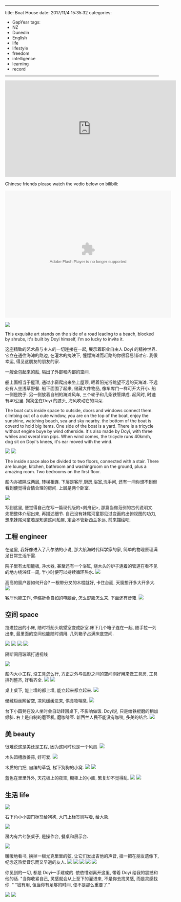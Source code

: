 
---
title: Boat House 
date: 2017/11/4 15:35:32
categories: 
- GapYear
tags:
- NZ
- Dunedin
- English
- life
- lifestyle
- freedom
- intelligence
- learning 
- record
---



<iframe width="560" height="315" src="https://www.youtube.com/embed/gW-3L1G_LYE" frameborder="0" allowfullscreen></iframe>

Chinese friends please watch the vedio below on bilibili:

<embed height="415" width="544" quality="high" allowfullscreen="true" type="application/x-shockwave-flash" src="//static.hdslb.com/miniloader.swf" flashvars="aid=15947363&page=1" pluginspage="http://www.adobe.com/shockwave/download/download.cgi?P1_Prod_Version=ShockwaveFlash"></embed>




![](https://ws1.sinaimg.cn/large/006tKfTcgy1fl3sprv8xyj31kw16onpd.jpg)

This exquisite art stands on the side of a road leading to a beach, blocked by shrubs, it's built by Doyi himself, I'm so lucky to invite it.

这座精致的艺术品与主人的一切连接在一起, 展示着职业自由人 Doyi 的精神世界. 它立在通往海滩的路边, 在灌木的掩映下, 憧憬海滩而赶路的你很容易错过它. 我很幸运, 得见这朋友的朋友的家. 

一艘全包起来的船, 隔出了外部和内部的空间. 

船上面相当于屋顶, 通过小窗爬出来坐上屋顶, 晒着阳光浴眺望不远的天海滩. 不远处有人坐浅草野餐. 船下面围了起来, 储藏大件物品, 像车库门一样可开大开小. 船一侧是院子. 另一侧放着自制的海滩风车, 三个轮子和几条铁管焊成. 起风时, 时速有40公里. 狗狗坐在Doyi 的膝头, 海风吹动它的耳朵. 

The boat cuts inside space to outside, doors and windows connect them. climbing out of a cute window, you are on the top of the boat, enjoy the sunshine, watching beach, sea and sky nearby. the bottom of the boat is coverd to hold big items. One side of the boat is a yard. There is a tricycle without engine buye by wind otherside. It's also made by Doyi, with three whiles and sveral iron pips. When wind comes, the tricycle runs 40km/h, dog sit on Doyi's knees, it's ear moved with the wind. 

![](https://ws1.sinaimg.cn/large/006tKfTcgy1fl3tbzvkvwj31kw16okjl.jpg)
![](https://ws3.sinaimg.cn/large/006tKfTcgy1fl3t91s1ytj31kw1kwu0y.jpg)

The inside space also be divided to two floors, connected with a stair. There are lounge, kitchen, bathroom and washingroom on the ground, plus a amazing room. Two bedrooms on the first floor. 

船内亦被隔成两层, 转梯相连. 下层是客厅,厨房,浴室,洗手间, 还有一间你想不到但看到便觉得合情合理的房间. 上层是两个卧室.

![](https://ws4.sinaimg.cn/large/006tKfTcgy1fl3td2yv1sj31kw16oqv6.jpg)

写到这里, 便觉得自己在写一篇现代版的<刻舟记>, 那篇当做范例的古代说明文. 先把整体介绍出来, 再描述细节. 自己没有妹尾河童那见过变画的出俯视图的功力, 想来妹尾河童若是知道这间船屋, 定会不管新西兰多远, 前来描绘吧. 

## 工程 engineer
在这里, 我好像进入了凡尔纳的小说, 那大航海时代科学家的家, 简单的物理原理满足日常生活所需. 

院子里有太阳能板, 净水器, 甚至还有一个浴缸, 烧木头的炉子连着的管道在看不见的地方绕浴缸一周, 半小时便可以持续循环热水. 
![](https://ws1.sinaimg.cn/large/006tKfTcgy1fl3t9w2pyqj31kw1kw7wk.jpg)

高高的窗户要如何开合? 一根带分叉的木棍就好, 卡住台面, 天窗想开多大开多大. 
![](https://ws3.sinaimg.cn/large/006tKfTcgy1fl3tgv3njoj31kw23v7wi.jpg)


客厅也能工作, 伸缩折叠自如的电脑台, 怎么舒服怎么来. 下面还有音箱. 
![](https://ws3.sinaimg.cn/large/006tKfTcgy1fl3twuc6c7j31kw16ou0y.jpg)

## 空间 space
拉进拉出的小床, 随时将船头眺望室变成卧室.床下几个箱子连在一起, 随手拉一列出来, 最里面的空间也能随时调用. 几列箱子占满床底空间. 

![](https://ws3.sinaimg.cn/large/006tKfTcgy1fl3sro67a7j31kw16ob2a.jpg)
![](https://ws3.sinaimg.cn/large/006tKfTcgy1fl3st4ezmcj31kw16oqv6.jpg)
![](https://ws2.sinaimg.cn/large/006tKfTcgy1fl3t6vw1hkj31kw16ohdu.jpg)
![](https://ws3.sinaimg.cn/large/006tKfTcgy1fl3t8dteufj31kw16okjm.jpg)

隔断间用玻璃打通视线

![](https://ws1.sinaimg.cn/large/006tKfTcgy1fl3t2lu974j31kw16ob2a.jpg)

船内大小工程, 没工具怎么行, 方正之外与弧形之间的空间刚好用来做工具房, 工具排列整齐, 好看齐全. 
![](https://ws2.sinaimg.cn/large/006tKfTcgy1fl3teao0zdj31kw23vhdu.jpg)
![](https://ws2.sinaimg.cn/large/006tKfTcgy1fl3te70ghuj31kw16oe82.jpg)

桌上桌下, 能上墙的都上墙, 能立起来都立起来. 
![](https://ws2.sinaimg.cn/large/006tKfTcgy1fl3tjpmv27j31kw16o1ky.jpg)

储藏柜丝网留空, 凉风缓缓进来, 供食物喘息.
![](https://ws2.sinaimg.cn/large/006tKfTcgy1fl3tjpmv27j31kw16o1ky.jpg)

台下小圆凳在没人坐时会自动转回桌下, 不影响做饭. Doyi说, 只是给铁棍磨的稍加倾斜. 右上是自制的磨豆机, 磨咖啡豆. 新西兰人民不能没有咖啡, 多美的结合. 
![](https://ws3.sinaimg.cn/large/006tKfTcgy1fl3tn4jv98j31kw16o4qq.jpg)

## 美 beauty

很难说这是美还是工程, 因为这同时也是一个风扇. 
![](https://ws4.sinaimg.cn/large/006tKfTcgy1fl3t5cdmhmj31kw16ox6p.jpg)

木头凹槽放姜蒜, 好可爱.
![](https://ws3.sinaimg.cn/large/006tKfTcgy1fl3tpecwovj31kw16oqv5.jpg)


木质的门把, 自编的草袋, 梯下狗狗的小窝.
![](https://ws3.sinaimg.cn/large/006tKfTcgy1fl3trgvp9cj31kw16oqv6.jpg)
![](https://ws3.sinaimg.cn/large/006tKfTcgy1fl3trdfudlj31kw16ox6q.jpg)

蓝色在里里外外, 天花板上的夜空, 橱柜上的小画, 繁复却不觉得乱. 
![](https://ws3.sinaimg.cn/large/006tKfTcgy1fl3u4bi25dj31kw16oe82.jpg)
![](https://ws1.sinaimg.cn/large/006tKfTcgy1fl3u47ud8sj31kw16oe82.jpg)


## 生活 life

![](https://ws3.sinaimg.cn/large/006tKfTcgy1fl3t0sj5hsj31kw23v1ky.jpg)

右下角小小圆门标签给狗狗, 大门上标签则写着, 给大象.

![](https://ws4.sinaimg.cn/large/006tKfTcgy1fl3tttvcy8j31kw16onpe.jpg)

房内有六七张桌子, 是操作台, 餐桌和展示台. 

![](https://ws2.sinaimg.cn/large/006tKfTcgy1fl3tvlmjncj31kw16ob2a.jpg)

暖暖地看书, 换掉一根尤克里里的弦, 让它们发出吉他的声音, 挂一把在朋友遗像下, 纪念这热爱音乐而又早逝的友人. 
![](https://ws3.sinaimg.cn/large/006tKfTcgy1fl3u09kw1jj31kw16okjm.jpg)
![](https://ws3.sinaimg.cn/large/006tKfTcgy1fl3u061001j31kw23vx6q.jpg)
![](https://ws1.sinaimg.cn/large/006tKfTcgy1fl3u028rxrj31kw23vu0y.jpg)
![](https://ws2.sinaimg.cn/large/006tKfTcgy1fl3tzyhhtej31kw16oe82.jpg)
![](https://ws3.sinaimg.cn/large/006tKfTcgy1fl3tzv4hlgj31kw16ob2a.jpg)

你见到的一切, 都是 Doyi一手建成的. 依依惜别离开这里, 带着 Doyi 给我的震撼和他的话. "当你收紧自己, 灵感就会从上至下的灌进来, 不是你去找灵感, 而是灵感找你. "  "钱有用, 但当你有足够的时间, 便不是那么重要了." 

![](https://ws4.sinaimg.cn/large/006tKfTcgy1fl3u8p2jsgj31kw16oqv8.jpg)
![](https://ws3.sinaimg.cn/large/006tKfTcgy1fl3u8jqektj31kw16ou0y.jpg)



